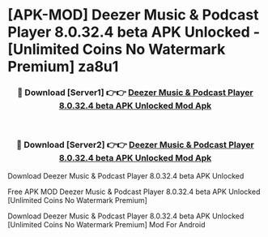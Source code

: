 # [APK-MOD] Deezer  Music & Podcast Player 8.0.32.4 beta APK Unlocked - [Unlimited Coins No Watermark Premium] za8u1



<div align="center">
<h3>🔴 Download [Server1] 👉👉 <a href="https://momento.my/?title=Deezer__Music_&_Podcast_Player_8.0.32.4_beta_APK_Unlocked">Deezer  Music & Podcast Player 8.0.32.4 beta APK Unlocked Mod Apk</a></h3><br>

<h3>🔴 Download [Server2] 👉👉 <a href="https://momento.my/?title=Deezer__Music_&_Podcast_Player_8.0.32.4_beta_APK_Unlocked">Deezer  Music & Podcast Player 8.0.32.4 beta APK Unlocked Mod Apk</a></h3>
</div>



Download Deezer  Music & Podcast Player 8.0.32.4 beta APK Unlocked 

Free APK MOD Deezer  Music & Podcast Player 8.0.32.4 beta APK Unlocked [Unlimited Coins No Watermark Premium]

Download Deezer  Music & Podcast Player 8.0.32.4 beta APK Unlocked [Unlimited Coins No Watermark Premium] Mod For Android
